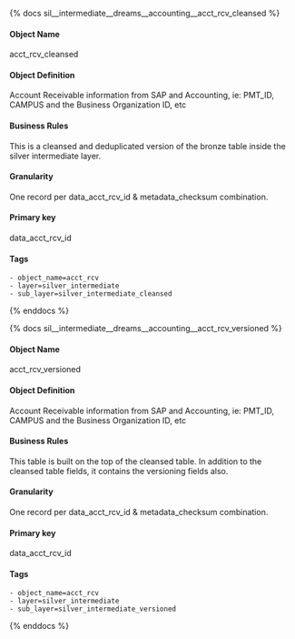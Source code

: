 {% docs sil__intermediate__dreams__accounting__acct_rcv_cleansed %}

#### Object Name
acct_rcv_cleansed

#### Object Definition
Account Receivable information from SAP and Accounting, ie: PMT_ID, CAMPUS and the Business Organization ID, etc

#### Business Rules
This is a cleansed and deduplicated version of the bronze table inside the silver intermediate layer.

#### Granularity
One record per data_acct_rcv_id & metadata_checksum combination.

#### Primary key
data_acct_rcv_id

#### Tags
    - object_name=acct_rcv
    - layer=silver_intermediate
    - sub_layer=silver_intermediate_cleansed

{% enddocs %}

{% docs sil__intermediate__dreams__accounting__acct_rcv_versioned %}

#### Object Name
acct_rcv_versioned

#### Object Definition
Account Receivable information from SAP and Accounting, ie: PMT_ID, CAMPUS and the Business Organization ID, etc

#### Business Rules
This table is built on the top of the cleansed table. In addition to the cleansed table fields, it contains the versioning fields also.

#### Granularity
One record per data_acct_rcv_id & metadata_checksum combination.

#### Primary key
data_acct_rcv_id

#### Tags
    - object_name=acct_rcv
    - layer=silver_intermediate
    - sub_layer=silver_intermediate_versioned

{% enddocs %}